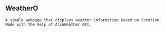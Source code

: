 ## WeatherO

	A simple webpage that displays weather information based on location. Made with the help of AccuWeather API.